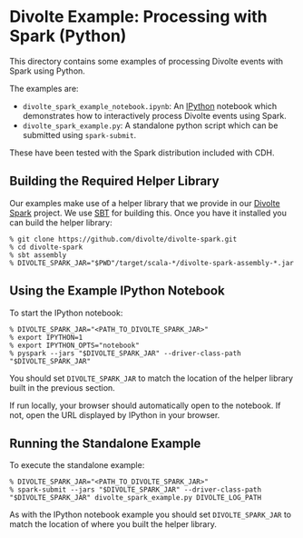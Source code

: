 Divolte Example: Processing with Spark (Python)
===============================================

This directory contains some examples of processing Divolte events with Spark
using Python.

The examples are:

 - `divolte_spark_example_notebook.ipynb`: An [IPython](http://ipython.org) notebook
    which demonstrates how to interactively process Divolte events using Spark.
 - `divolte_spark_example.py`: A standalone python script which can be submitted
    using `spark-submit`.

These have been tested with the Spark distribution included with CDH.

Building the Required Helper Library
------------------------------------

Our examples make use of a helper library that we provide in our
[Divolte Spark](https://github.com/divolte/divolte-spark) project. We use
[SBT](http://www.scala-sbt.org/) for building this. Once you have it installed you
can build the helper library:

    % git clone https://github.com/divolte/divolte-spark.git
    % cd divolte-spark
    % sbt assembly
    % DIVOLTE_SPARK_JAR="$PWD"/target/scala-*/divolte-spark-assembly-*.jar

Using the Example IPython Notebook
----------------------------------

To start the IPython notebook:

    % DIVOLTE_SPARK_JAR="<PATH_TO_DIVOLTE_SPARK_JAR>"
    % export IPYTHON=1
    % export IPYTHON_OPTS="notebook"
    % pyspark --jars "$DIVOLTE_SPARK_JAR" --driver-class-path "$DIVOLTE_SPARK_JAR"

You should set `DIVOLTE_SPARK_JAR` to match the location of the helper library built
in the previous section.

If run locally, your browser should automatically open to the notebook. If not,
open the URL displayed by IPython in your browser.

Running the Standalone Example
------------------------------

To execute the standalone example:

    % DIVOLTE_SPARK_JAR="<PATH_TO_DIVOLTE_SPARK_JAR>"
    % spark-submit --jars "$DIVOLTE_SPARK_JAR" --driver-class-path "$DIVOLTE_SPARK_JAR" divolte_spark_example.py DIVOLTE_LOG_PATH

As with the IPython notebook example you should set `DIVOLTE_SPARK_JAR` to match
the location of where you built the helper library.
